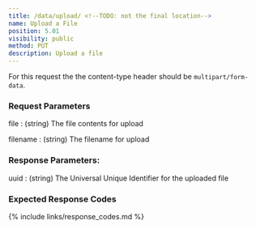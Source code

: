 ```yaml
---
title: /data/upload/ <!--TODO: not the final location-->
name: Upload a File
position: 5.01
visibility: public
method: PUT
description: Upload a file
---
```


For this request the the content-type header should be `multipart/form-data`.

### Request Parameters

file
: (string) The file contents for upload

filename
: (string) The filename for upload

### Response Parameters:

uuid
: (string) The Universal Unique Identifier for the uploaded file

### Expected Response Codes

{% include links/response_codes.md %}
